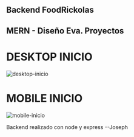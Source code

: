 ## Backend FoodRickolas
## MERN - Diseño Eva. Proyectos

# DESKTOP INICIO
![desktop-inicio](https://user-images.githubusercontent.com/66711662/89737790-8d7d1f80-da39-11ea-8864-74ad688a9992.png)
# MOBILE INICIO
![mobile-inicio](https://user-images.githubusercontent.com/66711662/89737854-03818680-da3a-11ea-9b6e-ad2e8b36d226.png)

Backend realizado con node y express
--Joseph
